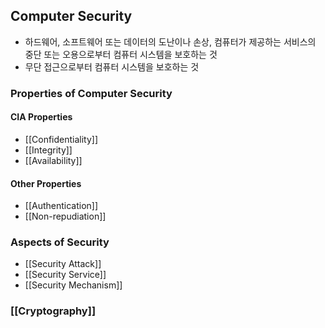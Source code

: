 ## Computer Security
- 하드웨어, 소프트웨어 또는 데이터의 도난이나 손상, 컴퓨터가 제공하는 서비스의 중단 또는 오용으로부터 컴퓨터 시스템을 보호하는 것
- 무단 접근으로부터 컴퓨터 시스템을 보호하는 것

### Properties of Computer Security
#### CIA Properties
- [[Confidentiality]] 
- [[Integrity]]
- [[Availability]]
#### Other Properties
- [[Authentication]]
- [[Non-repudiation]]
### Aspects of Security
- [[Security Attack]]
- [[Security Service]]
- [[Security Mechanism]]
### [[Cryptography]]
